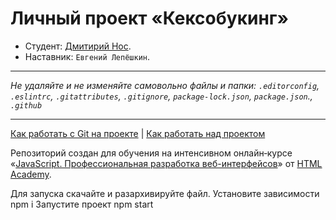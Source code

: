 # Личный проект «Кексобукинг»

* Студент: [Дмитирий Нос](https://up.htmlacademy.ru/javascript/24/user/1618231).
* Наставник: `Евгений Лепёшкин`.

---

_Не удаляйте и не изменяйте самовольно файлы и папки:_
_`.editorconfig`, `.eslintrc`, `.gitattributes`, `.gitignore`, `package-lock.json`, `package.json`., `.github`_

---

[Как работать с Git на проекте](Contributing.md) | [Как работать над проектом](Workflow.md)

Репозиторий создан для обучения на интенсивном онлайн‑курсе «[JavaScript. Профессиональная разработка веб-интерфейсов](https://htmlacademy.ru/intensive/javascript)» от [HTML Academy](https://htmlacademy.ru).



Для запуска скачайте и разархивируйте файл.
Установите зависимости npm i
Запустите проект npm start
